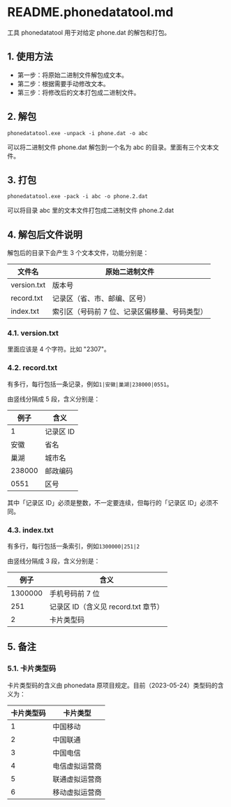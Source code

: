 # README.phonedatatool.md

工具 phonedatatool 用于对给定 phone.dat 的解包和打包。

## 1. 使用方法

- 第一步：将原始二进制文件解包成文本。
- 第二步：根据需要手动修改文本。
- 第三步：将修改后的文本打包成二进制文件。

## 2. 解包

```shell
phonedatatool.exe -unpack -i phone.dat -o abc
```

可以将二进制文件 phone.dat 解包到一个名为 abc 的目录。里面有三个文本文件。

## 3. 打包

```shell
phonedatatool.exe -pack -i abc -o phone.2.dat
```

可以将目录 abc 里的文本文件打包成二进制文件 phone.2.dat

## 4. 解包后文件说明

解包后的目录下会产生 3 个文本文件，功能分别是：

| 文件名      | 原始二进制文件                                |
| ----------- | --------------------------------------------- |
| version.txt | 版本号                                        |
| record.txt  | 记录区（省、市、邮编、区号）                  |
| index.txt   | 索引区（号码前 7 位、记录区偏移量、号码类型） |

### 4.1. version.txt

里面应该是 4 个字符。比如 "2307"。

### 4.2. record.txt

有多行，每行包括一条记录，例如`1|安徽|巢湖|238000|0551`。

由竖线分隔成 5 段，含义分别是：

| 例子   | 含义      |
| ------ | --------- |
| 1      | 记录区 ID |
| 安徽   | 省名      |
| 巢湖   | 城市名    |
| 238000 | 邮政编码  |
| 0551   | 区号      |

其中「记录区 ID」必须是整数，不一定要连续，但每行的「记录区 ID」必须不同。

### 4.3. index.txt

有多行，每行包括一条索引，例如`1300000|251|2`

由竖线分隔成 3 段，含义分别是：

| 例子    | 含义                                |
| ------- | ----------------------------------- |
| 1300000 | 手机号码前 7 位                     |
| 251     | 记录区 ID（含义见 record.txt 章节） |
| 2       | 卡片类型码                          |

## 5. 备注

### 5.1. 卡片类型码

卡片类型码的含义由 phonedata 原项目规定。目前（2023-05-24）类型码的含义为：

| 卡片类型码 | 卡片类型       |
| ---------- | -------------- |
| 1          | 中国移动       |
| 2          | 中国联通       |
| 3          | 中国电信       |
| 4          | 电信虚拟运营商 |
| 5          | 联通虚拟运营商 |
| 6          | 移动虚拟运营商 |
